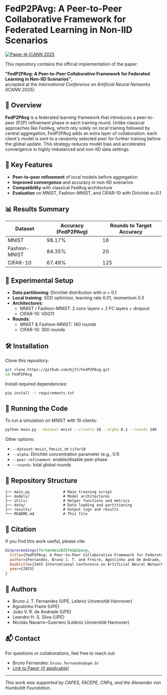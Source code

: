 # FedP2PAvg: A Peer-to-Peer Collaborative Framework for Federated Learning in Non-IID Scenarios

[![Paper @ ICANN 2025](https://img.shields.io/badge/ICANN%202025-Accepted-blue)](https://link_to_paper_if_available)

This repository contains the official implementation of the paper:

**"FedP2PAvg: A Peer-to-Peer Collaborative Framework for Federated Learning in Non-IID Scenarios"**,  
accepted at the *International Conference on Artificial Neural Networks (ICANN 2025)*.

## 📌 Overview

**FedP2PAvg** is a federated learning framework that introduces a peer-to-peer (P2P) refinement phase in each training round. Unlike classical approaches like FedAvg, which rely solely on local training followed by central aggregation, FedP2PAvg adds an extra layer of collaboration: each client's model is sent to a randomly selected peer for further training before the global update. This strategy reduces model bias and accelerates convergence in highly imbalanced and non-IID data settings.

## 🧠 Key Features

- **Peer-to-peer refinement** of local models before aggregation
- **Improved convergence** and accuracy in non-IID scenarios
- **Compatibility** with classical FedAvg architecture
- **Evaluation** on MNIST, Fashion-MNIST, and CIFAR-10 with Dirichlet α=0.1

## 📊 Results Summary

| Dataset        | Accuracy (FedP2PAvg) | Rounds to Target Accuracy |
|----------------|----------------------|----------------------------|
| MNIST          | 98.17%               | 16                         |
| Fashion-MNIST  | 84.35%               | 20                         |
| CIFAR-10       | 67.49%               | 125                        |

## 🧪 Experimental Setup

- **Data partitioning**: Dirichlet distribution with α = 0.1
- **Local training**: SGD optimizer, learning rate 0.01, momentum 0.5
- **Architectures**:
  - MNIST / Fashion-MNIST: 2 conv layers + 2 FC layers + dropout
  - CIFAR-10: VGG11
- **Rounds**:
  - MNIST & Fashion-MNIST: 140 rounds
  - CIFAR-10: 300 rounds

## 🛠️ Installation

Clone this repository:

```bash
git clone https://github.com/bjtf/FedP2PAvg.git
cd FedP2PAvg
```

Install required dependencies:

```bash
pip install -r requirements.txt
```

## 🚀 Running the Code

To run a simulation on MNIST with 10 clients:

```bash
python main.py --dataset mnist --clients 10 --alpha 0.1 --rounds 140
```

Other options:

- `--dataset`: `mnist`, `fmnist`, or `cifar10`
- `--alpha`: Dirichlet concentration parameter (e.g., 0.1)
- `--peer-refinement`: enable/disable peer phase
- `--rounds`: total global rounds

## 📂 Repository Structure

```
├── main.py               # Main training script
├── models/               # Model architectures
├── utils/                # Helper functions and metrics
├── data/                 # Data loading and partitioning
├── results/              # Output logs and results
└── README.md             # This file
```

## 🧩 Citation

If you find this work useful, please cite:

```bibtex
@inproceedings{fernandes2025fedp2pavg,
  title={FedP2PAvg: A Peer-to-Peer Collaborative Framework for Federated Learning in Non-IID Scenarios},
  author={Fernandes, Bruno J. T. and Freire, Agostinho and de Andrade, João V. R. and Silva, Leandro H. S. and Navarro-Guerrero, Nicolás},
  booktitle={34th International Conference on Artificial Neural Networks (ICANN)},
  year={2025}
}
```

## 👥 Authors

- Bruno J. T. Fernandes (UPE, Leibniz Universität Hannover)
- Agostinho Freire (UPE)
- João V. R. de Andrade (UPE)
- Leandro H. S. Silva (UPE)
- Nicolás Navarro-Guerrero (Leibniz Universität Hannover)

## 📬 Contact

For questions or collaborations, feel free to reach out:

- Bruno Fernandes: `bruno.fernandes@upe.br`
- [Link to Paper (if applicable)](https://...)

---

*This work was supported by CAPES, FACEPE, CNPq, and the Alexander von Humboldt Foundation.*
